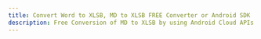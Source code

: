 ---title: Convert Word to XLSB, MD to XLSB FREE Converter or Android SDKdescription: Free Conversion of MD to XLSB by using Android Cloud APIs & SDKs. Also Create, Edit & Render Microsoft Word & OpenOffice documents in the Cloud.---